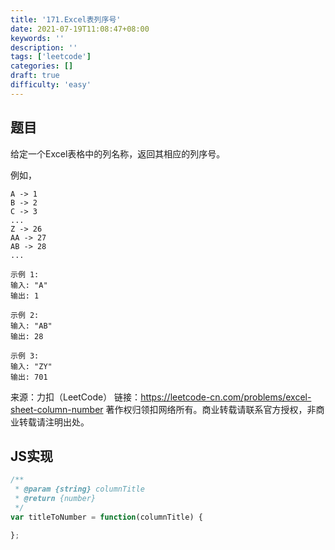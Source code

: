 ```yaml
---
title: '171.Excel表列序号'
date: 2021-07-19T11:08:47+08:00
keywords: ''
description: ''
tags: ['leetcode']
categories: []
draft: true
difficulty: 'easy'
---
```


## 题目

给定一个Excel表格中的列名称，返回其相应的列序号。

例如，
```
A -> 1
B -> 2
C -> 3
...
Z -> 26
AA -> 27
AB -> 28 
...
 ```

```
示例 1:
输入: "A"
输出: 1

示例 2:
输入: "AB"
输出: 28

示例 3:
输入: "ZY"
输出: 701
```

来源：力扣（LeetCode）
链接：https://leetcode-cn.com/problems/excel-sheet-column-number
著作权归领扣网络所有。商业转载请联系官方授权，非商业转载请注明出处。

## JS实现

```javascript
/**
 * @param {string} columnTitle
 * @return {number}
 */
var titleToNumber = function(columnTitle) {

};
```

